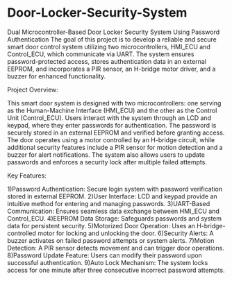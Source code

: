 # Door-Locker-Security-System
Dual Microcontroller-Based Door Locker Security System Using Password Authentication
The goal of this project is to develop a reliable and secure smart door control system utilizing two microcontrollers, HMI_ECU and Control_ECU, which communicate via UART. The system ensures password-protected access, stores authentication data in an external EEPROM, and incorporates a PIR sensor, an H-bridge motor driver, and a buzzer for enhanced functionality.

Project Overview:

This smart door system is designed with two microcontrollers: one serving as the Human-Machine Interface (HMI_ECU) and the other as the Control Unit (Control_ECU). Users interact with the system through an LCD and keypad, where they enter passwords for authentication. The password is securely stored in an external EEPROM and verified before granting access. The door operates using a motor controlled by an H-bridge circuit, while additional security features include a PIR sensor for motion detection and a buzzer for alert notifications. The system also allows users to update passwords and enforces a security lock after multiple failed attempts.



Key Features:

1)Password Authentication: Secure login system with password verification stored in external EEPROM.
2)User Interface: LCD and keypad provide an intuitive method for entering and managing passwords.
3)UART-Based Communication: Ensures seamless data exchange between HMI_ECU and Control_ECU.
4)EEPROM Data Storage: Safeguards passwords and system data for persistent security.
5)Motorized Door Operation: Uses an H-bridge-controlled motor for locking and unlocking the door.
6)Security Alerts: A buzzer activates on failed password attempts or system alerts.
7)Motion Detection: A PIR sensor detects movement and can trigger door operations.
8)Password Update Feature: Users can modify their password upon successful authentication.
9)Auto Lock Mechanism: The system locks access for one minute after three consecutive incorrect password attempts.
